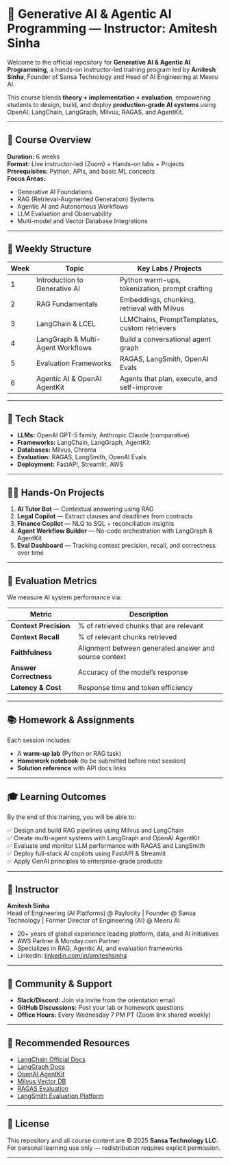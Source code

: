 # 🧠 Generative AI & Agentic AI Programming — Instructor: Amitesh Sinha

Welcome to the official repository for **Generative AI & Agentic AI Programming**, a hands-on instructor-led training program led by **Amitesh Sinha**, Founder of Sansa Technology and Head of AI Engineering at Meeru AI.  

This course blends **theory + implementation + evaluation**, empowering students to design, build, and deploy **production-grade AI systems** using OpenAI, LangChain, LangGraph, Milvus, RAGAS, and AgentKit.

---

## 🚀 Course Overview

**Duration:** 6 weeks  
**Format:** Live instructor-led (Zoom) + Hands-on labs + Projects  
**Prerequisites:** Python, APIs, and basic ML concepts  
**Focus Areas:**
- Generative AI Foundations  
- RAG (Retrieval-Augmented Generation) Systems  
- Agentic AI and Autonomous Workflows  
- LLM Evaluation and Observability  
- Multi-model and Vector Database Integrations  

---

## 🧩 Weekly Structure

| Week | Topic | Key Labs / Projects |
|------|-------|---------------------|
| 1 | Introduction to Generative AI | Python warm-ups, tokenization, prompt crafting |
| 2 | RAG Fundamentals | Embeddings, chunking, retrieval with Milvus |
| 3 | LangChain & LCEL | LLMChains, PromptTemplates, custom retrievers |
| 4 | LangGraph & Multi-Agent Workflows | Build a conversational agent graph |
| 5 | Evaluation Frameworks | RAGAS, LangSmith, OpenAI Evals |
| 6 | Agentic AI & OpenAI AgentKit | Agents that plan, execute, and self-improve |

---

## 🧰 Tech Stack

- **LLMs:** OpenAI GPT-5 family, Anthropic Claude (comparative)
- **Frameworks:** LangChain, LangGraph, AgentKit
- **Databases:** Milvus, Chroma
- **Evaluation:** RAGAS, LangSmith, OpenAI Evals
- **Deployment:** FastAPI, Streamlit, AWS

---

## 🧑‍💻 Hands-On Projects

1. **AI Tutor Bot** — Contextual answering using RAG  
2. **Legal Copilot** — Extract clauses and deadlines from contracts  
3. **Finance Copilot** — NLQ to SQL + reconciliation insights  
4. **Agent Workflow Builder** — No-code orchestration with LangGraph & AgentKit  
5. **Eval Dashboard** — Tracking context precision, recall, and correctness over time  

---

## 🧪 Evaluation Metrics

We measure AI system performance via:

| Metric | Description |
|---------|--------------|
| **Context Precision** | % of retrieved chunks that are relevant |
| **Context Recall** | % of relevant chunks retrieved |
| **Faithfulness** | Alignment between generated answer and source context |
| **Answer Correctness** | Accuracy of the model’s response |
| **Latency & Cost** | Response time and token efficiency |

---

## 📚 Homework & Assignments

Each session includes:
- A **warm-up lab** (Python or RAG task)
- **Homework notebook** (to be submitted before next session)
- **Solution reference** with API docs links

---

## 🎓 Learning Outcomes

By the end of this training, you will be able to:

✅ Design and build RAG pipelines using Milvus and LangChain  
✅ Create multi-agent systems with LangGraph and OpenAI AgentKit  
✅ Evaluate and monitor LLM performance with RAGAS and LangSmith  
✅ Deploy full-stack AI copilots using FastAPI & Streamlit  
✅ Apply GenAI principles to enterprise-grade products  

---

## 🧭 Instructor

**Amitesh Sinha**  
Head of Engineering (AI Platforms) @ Paylocity | Founder @ Sansa Technology | Former Director of Engineering (AI) @ Meeru AI  
- 20+ years of global experience leading platform, data, and AI initiatives  
- AWS Partner & Monday.com Partner  
- Specializes in RAG, Agentic AI, and evaluation frameworks  
- LinkedIn: [linkedin.com/in/amiteshsinha](https://linkedin.com/in/amiteshsinha)

---

## 💬 Community & Support

- **Slack/Discord:** Join via invite from the orientation email  
- **GitHub Discussions:** Post your lab or homework questions  
- **Office Hours:** Every Wednesday 7 PM PT (Zoom link shared weekly)  

---

## 🧠 Recommended Resources

- [LangChain Official Docs](https://python.langchain.com)
- [LangGraph Docs](https://langchain-ai.github.io/langgraph)
- [OpenAI AgentKit](https://platform.openai.com/agentkit)
- [Milvus Vector DB](https://milvus.io)
- [RAGAS Evaluation](https://github.com/explodinggradients/ragas)
- [LangSmith Evaluation Platform](https://smith.langchain.com)

---

## 🏁 License

This repository and all course content are © 2025 **Sansa Technology LLC**.  
For personal learning use only — redistribution requires explicit permission.

---

